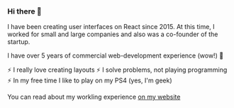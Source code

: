 ### Hi there 👋

I have been creating user interfaces on React since 2015.
At this time, I worked for small and large companies and also was a co-founder of the startup. 

I have over 5 years of commercial web-development experience (wow!) 👀

⚡ I really love creating layouts
⚡ I solve problems, not playing programming
⚡ In my free time I like to play on my PS4 (yes, I'm geek)

You can read about my workling experience [on my website](https://vkhrystych.vercel.app/)
